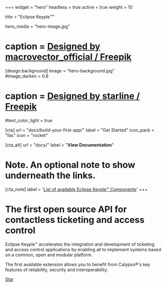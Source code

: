 +++
widget = "hero" 
headless = true
active = true 
weight = 10 

title = "Eclipse Keyple™"

hero_media = "hero-image.jpg"
# caption = <a href="http://www.freepik.com">Designed by macrovector_official / Freepik</a>

[design.background] 
  image = "hero-background.jpg"  
  #image_darken = 0.8 
  # caption = <a href="http://www.freepik.com">Designed by starline / Freepik</a>
  #text_color_light = true

[cta]
  url = "docs/build-your-first-app/"
  label = "Get Started"
  icon_pack = "fas"
  icon = "rocket"
  
[cta_alt]
  url = "docs/"
  label = "**View Documentation**"

# Note. An optional note to show underneath the links.
[cta_note]
  label = '<a href="/components/">List of available Eclipse Keyple™ Components</a>'
+++

# The first open source API for contactless ticketing and access control

Eclipse Keyple™ accelerates the integration and development of ticketing and access control 
applications by enabling all to implement systems based on a common, open and modular platform.

The first available extension allows you to benefit from Calypso®'s key features of reliability, security and interoperability.

<span style="text-shadow: none;"><a class="github-button" href="https://github.com/eclipse/keyple/" data-icon="octicon-star" data-size="large" data-show-count="true" aria-label="Star this on GitHub">Star</a><script async defer src="https://buttons.github.io/buttons.js"></script></span>
